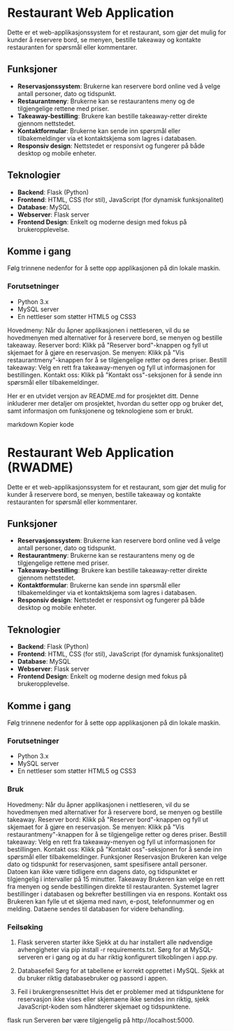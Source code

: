 # Restaurant Web Application

Dette er et web-applikasjonssystem for et restaurant, som gjør det mulig for kunder å reservere bord, se menyen, bestille takeaway og kontakte restauranten for spørsmål eller kommentarer.

## Funksjoner

- **Reservasjonssystem**: Brukerne kan reservere bord online ved å velge antall personer, dato og tidspunkt.
- **Restaurantmeny**: Brukerne kan se restaurantens meny og de tilgjengelige rettene med priser.
- **Takeaway-bestilling**: Brukere kan bestille takeaway-retter direkte gjennom nettstedet.
- **Kontaktformular**: Brukerne kan sende inn spørsmål eller tilbakemeldinger via et kontaktskjema som lagres i databasen.
- **Responsiv design**: Nettstedet er responsivt og fungerer på både desktop og mobile enheter.

## Teknologier

- **Backend**: Flask (Python)
- **Frontend**: HTML, CSS (for stil), JavaScript (for dynamisk funksjonalitet)
- **Database**: MySQL
- **Webserver**: Flask server
- **Frontend Design**: Enkelt og moderne design med fokus på brukeropplevelse.

## Komme i gang

Følg trinnene nedenfor for å sette opp applikasjonen på din lokale maskin.

### Forutsetninger

- Python 3.x
- MySQL server
- En nettleser som støtter HTML5 og CSS3

Hovedmeny: Når du åpner applikasjonen i nettleseren, vil du se hovedmenyen med alternativer for å reservere bord, se menyen og bestille takeaway.
Reserver bord: Klikk på "Reserver bord"-knappen og fyll ut skjemaet for å gjøre en reservasjon.
Se menyen: Klikk på "Vis restaurantmeny"-knappen for å se tilgjengelige retter og deres priser.
Bestill takeaway: Velg en rett fra takeaway-menyen og fyll ut informasjonen for bestillingen.
Kontakt oss: Klikk på "Kontakt oss"-seksjonen for å sende inn spørsmål eller tilbakemeldinger.


Her er en utvidet versjon av README.md for prosjektet ditt. Denne inkluderer mer detaljer om prosjektet, hvordan du setter opp og bruker det, samt informasjon om funksjonene og teknologiene som er brukt.

markdown
Kopier kode
# Restaurant Web Application (RWADME)

Dette er et web-applikasjonssystem for et restaurant, som gjør det mulig for kunder å reservere bord, se menyen, bestille takeaway og kontakte restauranten for spørsmål eller kommentarer.

## Funksjoner

- **Reservasjonssystem**: Brukerne kan reservere bord online ved å velge antall personer, dato og tidspunkt.
- **Restaurantmeny**: Brukerne kan se restaurantens meny og de tilgjengelige rettene med priser.
- **Takeaway-bestilling**: Brukere kan bestille takeaway-retter direkte gjennom nettstedet.
- **Kontaktformular**: Brukerne kan sende inn spørsmål eller tilbakemeldinger via et kontaktskjema som lagres i databasen.
- **Responsiv design**: Nettstedet er responsivt og fungerer på både desktop og mobile enheter.

## Teknologier

- **Backend**: Flask (Python)
- **Frontend**: HTML, CSS (for stil), JavaScript (for dynamisk funksjonalitet)
- **Database**: MySQL
- **Webserver**: Flask server
- **Frontend Design**: Enkelt og moderne design med fokus på brukeropplevelse.

## Komme i gang

Følg trinnene nedenfor for å sette opp applikasjonen på din lokale maskin.

### Forutsetninger

- Python 3.x
- MySQL server
- En nettleser som støtter HTML5 og CSS3



### Bruk
Hovedmeny: Når du åpner applikasjonen i nettleseren, vil du se hovedmenyen med alternativer for å reservere bord, se menyen og bestille takeaway.
Reserver bord: Klikk på "Reserver bord"-knappen og fyll ut skjemaet for å gjøre en reservasjon.
Se menyen: Klikk på "Vis restaurantmeny"-knappen for å se tilgjengelige retter og deres priser.
Bestill takeaway: Velg en rett fra takeaway-menyen og fyll ut informasjonen for bestillingen.
Kontakt oss: Klikk på "Kontakt oss"-seksjonen for å sende inn spørsmål eller tilbakemeldinger.
Funksjoner
Reservasjon
Brukeren kan velge dato og tidspunkt for reservasjonen, samt spesifisere antall personer.
Datoen kan ikke være tidligere enn dagens dato, og tidspunktet er tilgjengelig i intervaller på 15 minutter.
Takeaway
Brukeren kan velge en rett fra menyen og sende bestillingen direkte til restauranten.
Systemet lagrer bestillinger i databasen og bekrefter bestillingen via en respons.
Kontakt oss
Brukeren kan fylle ut et skjema med navn, e-post, telefonnummer og en melding. Dataene sendes til databasen for videre behandling.

### Feilsøking

1. Flask serveren starter ikke
Sjekk at du har installert alle nødvendige avhengigheter via pip install -r requirements.txt.
Sørg for at MySQL-serveren er i gang og at du har riktig konfigurert tilkoblingen i app.py.

3. Databasefeil
Sørg for at tabellene er korrekt opprettet i MySQL.
Sjekk at du bruker riktig databasebruker og passord i appen.

5. Feil i brukergrensesnittet
Hvis det er problemer med at tidspunktene for reservasjon ikke vises eller skjemaene ikke sendes inn riktig, sjekk JavaScript-koden som håndterer skjemaet og tidspunktene.



flask run
Serveren bør være tilgjengelig på http://localhost:5000.


